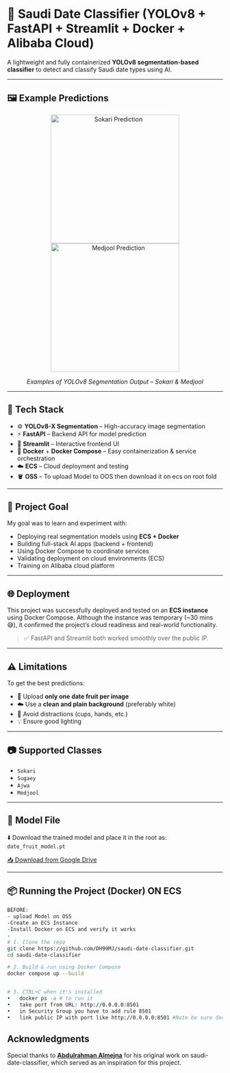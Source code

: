 # 🌴 Saudi Date Classifier (YOLOv8 + FastAPI + Streamlit + Docker + Alibaba Cloud)

A lightweight and fully containerized **YOLOv8 segmentation-based classifier** to detect and classify Saudi date types using AI.

---

## 🖼️ Example Predictions

<p align="center">
  <img src="/static/images/983e6103-05b6-4cbc-be9b-bbcfbe713930.jpg" alt="Sokari Prediction" width="300"/>
  <img src="/static/images/67b083d5-490d-4a71-aada-640f7261aa25.jpg" alt="Medjool Prediction" width="300"/>
</p>

<p align="center">
  <i>Examples of YOLOv8 Segmentation Output – Sokari & Medjool</i>
</p>

---

## 🚀 Tech Stack
- ⚙️ **YOLOv8-X Segmentation** – High-accuracy image segmentation  
- ⚡ **FastAPI** – Backend API for model prediction  
- 🎨 **Streamlit** – Interactive frontend UI  
- 🐳 **Docker** + **Docker Compose** – Easy containerization & service orchestration  
- ☁️ **ECS** – Cloud deployment and testing
- 🪣 **OSS** – To upload Model to OOS then download it on ecs on root fold  

---

## 🎯 Project Goal
My goal was to learn and experiment with:
- Deploying real segmentation models using **ECS + Docker**
- Building full-stack AI apps (backend + frontend)
- Using Docker Compose to coordinate services
- Validating deployment on cloud environments (ECS)
- Training on Alibaba cloud platform

---

## 🌐 Deployment

This project was successfully deployed and tested on an **ECS instance** using Docker Compose. 
Although the instance was temporary (~30 mins 😅), it confirmed the project’s cloud readiness and real-world functionality.

> ✅ FastAPI and Streamlit both worked smoothly over the public IP.

---

## ⚠️ Limitations
To get the best predictions:
- 📸 Upload **only one date fruit per image**
- ☁️ Use a **clean and plain background** (preferably white)
- 🚫 Avoid distractions (cups, hands, etc.)
- 💡 Ensure good lighting

---

## 📷 Supported Classes
- `Sokari`  
- `Sugaey`  
- `Ajwa`  
- `Medjool`  

---

## 🔗 Model File

⬇️ Download the trained model and place it in the root as:  
`date_fruit_model.pt`

[📥 Download from Google Drive](https://drive.google.com/file/d/1ZPvdR7CkQm37Ix3xho-aF_kFAoeL9uX8/view)

---

## 📦 Running the Project (Docker) ON ECS

```bash
BEFORE:
- upload Model on OSS
-Create an ECS Instance
-Install Docker on ECS and verify it works
-
# 1. Clone the repo
git clone https://github.com/DH99MJ/saudi-date-classifier.git
cd saudi-date-classifier

# 2. Build & run using Docker Compose
docker compose up --build


# 3. CTRL+C when it's installed
•	docker ps -a # to run it
•	take port from URL: http://0.0.0.0:8501
•	in Security Group you have to add rule 8501
•	link public IP with port like http://0.0.0.0:8501 #Note be sure docker Container
```

## Acknowledgments
Special thanks to **[Abdulrahman Almejna](github.com/DH99MJ/saudi-date-classifier)** for his original work on saudi-date-classifier, which served as an inspiration for this project.




